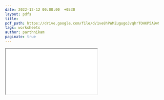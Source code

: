 ```yaml
---
date: 2022-12-12 00:00:00  +0530
layout: pdfs
title: 
pdf_path: https://drive.google.com/file/d/1ve8hPWMZugugoJvqhrTOHKP5A9v9N0xq/preview?usp=drive_link
tags: worksheets
author: parthnikam
paginate: true
---
```


<iframe class="embed-pdf" src="{{ page.pdf_path }}#toolbar=0" seamless="seamless" scrolling="no" style="overflow:hidden"></iframe>

